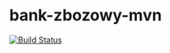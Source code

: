 # bank-zbozowy-mvn
[![Build Status](https://travis-ci.com/Rayti/bank-zbozowy-mvn.svg?branch=main)](https://travis-ci.com/Rayti/bank-zbozowy-mvn)
